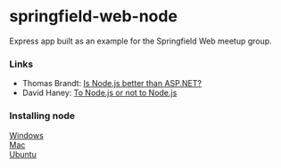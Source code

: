 # springfield-web-node

Express app built as an example for the Springfield Web meetup group.

### Links

* Thomas Brandt: [Is Node.js better than ASP.NET?](https://thomasbandt.com/is-nodejs-better-than-aspnet)
* David Haney: [To Node.js or not to Node.js](http://www.haneycodes.net/to-node-js-or-not-to-node-js/)

### Installing node

[Windows](http://blog.teamtreehouse.com/install-node-js-npm-windows)  
[Mac](http://blog.teamtreehouse.com/install-node-js-npm-mac)  
[Ubuntu](https://www.digitalocean.com/community/tutorials/how-to-install-node-js-on-an-ubuntu-14-04-server)  
